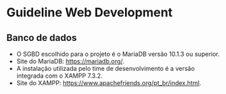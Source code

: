 # Guideline Web Development

## Banco de dados

- O SGBD escolhido para o projeto é o MariaDB versão 10.1.3 ou superior.
- Site do MariaDB: <https://mariadb.org/>.
- A instalação utilizada pelo time de desenvolvimento é a versão integrada com o XAMPP 7.3.2.
- Site do XAMPP: <https://www.apachefriends.org/pt_br/index.html>.
